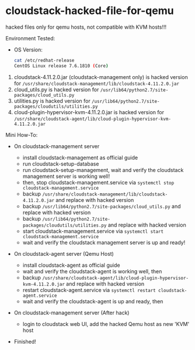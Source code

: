 # cloudstack-hacked-file-for-qemu
hacked files only for qemu hosts, not compatible with KVM hosts!!!

Environment Tested:

- OS Version:

    ```bash
    cat /etc/redhat-release 
    CentOS Linux release 7.6.1810 (Core)
    ```

1. cloudstack-4.11.2.0.jar (cloudstack-management only) is hacked version for `/usr/share/cloudstack-management/lib/cloudstack-4.11.2.0.jar`
2. cloud_utils.py is hacked version for `/usr/lib64/python2.7/site-packages/cloud_utils.py`
3. utilities.py is hacked version for `/usr/lib64/python2.7/site-packages/cloudutils/utilities.py`
4. cloud-plugin-hypervisor-kvm-4.11.2.0.jar is hacked version for `/usr/share/cloudstack-agent/lib/cloud-plugin-hypervisor-kvm-4.11.2.0.jar`
    
Mini How-To:
- On cloudstack-management server
    - install cloudstack-management as official guide
    - run cloudstack-setup-database
    - run cloudstack-setup-management, wait and verify the cloudstack management server is working well!
    - then, stop cloudstack-management.service via `systemctl stop cloudstack-management.service`
    - backup `/usr/share/cloudstack-management/lib/cloudstack-4.11.2.0.jar` and replace with hacked version
    - backup `/usr/lib64/python2.7/site-packages/cloud_utils.py` and replace with hacked version
    - backup `/usr/lib64/python2.7/site-packages/cloudutils/utilities.py` and replace with hacked version
    - start cloudstack-management.service via `systemctl start cloudstack-management.service`
    - wait and verify the cloudstack management server is up and ready!

- On cloudstack-agent server (Qemu Host)
    - install cloudstack-agent as official guide
    - wait and verify the cloudstack-agent is working well, then
    - backup `/usr/share/cloudstack-agent/lib/cloud-plugin-hypervisor-kvm-4.11.2.0.jar` and replace with hacked version
    - restart cloudstack-agent.service via `systemctl restart cloudstack-agent.service`
    - wait and verify the cloudstack-agent is up and ready, then
    
- On cloudstack-management server (After hack)
    - login to cloudstack web UI, add the hacked Qemu host as new 'KVM' host

- Finished!
